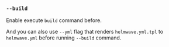 ### `--build`

Enable execute `build` command before.

And you can also use `--yml` flag that renders `helmwave.yml.tpl` to `helmwave.yml` before running `--build` command.
